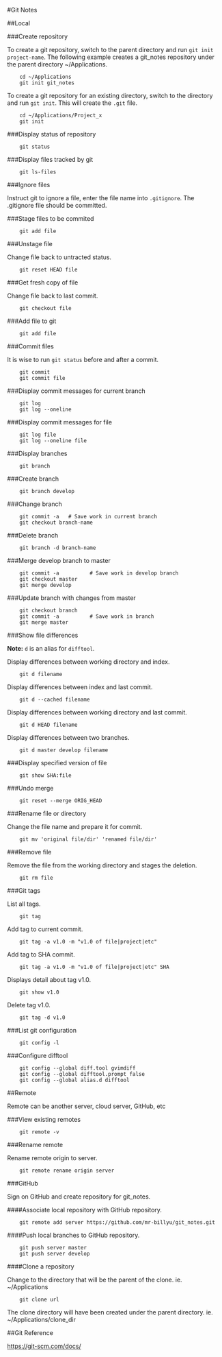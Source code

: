 #Git Notes

##Local

###Create repository

To create a git repository, switch to the parent directory and run `git init project-name`. The following example creates a git_notes repository under the parent directory ~/Applications.

        cd ~/Applications
        git init git_notes

To create a git repository for an existing directory, switch to the directory and run `git init`. This will create the `.git` file.

        cd ~/Applications/Project_x
        git init

###Display status of repository

        git status

###Display files tracked by git

        git ls-files

###Ignore files

Instruct git to ignore a file, enter the file name into `.gitignore`. The .gitignore file should be committed.

###Stage files to be commited

        git add file

###Unstage file

Change file back to untracted status.

        git reset HEAD file

###Get fresh copy of file

Change file back to last commit.

        git checkout file

###Add file to git

        git add file

###Commit files

It is wise to run `git status` before and after a commit.

        git commit 
        git commit file

###Display commit messages for current branch

        git log
        git log --oneline

###Display commit messages for file

        git log file
        git log --oneline file

###Display branches

        git branch

###Create branch

        git branch develop

###Change branch

        git commit -a   # Save work in current branch
        git checkout branch-name

###Delete branch

        git branch -d branch-name

###Merge develop branch to master

        git commit -a          # Save work in develop branch
        git checkout master   
        git merge develop

###Update branch with changes from master

        git checkout branch
        git commit -a          # Save work in branch
        git merge master 

###Show file differences

**Note:** `d` is an alias for `difftool`.

Display differences between working directory and index.

        git d filename

Display differences between index and last commit.

        git d --cached filename

Display differences between working directory and last commit.

        git d HEAD filename

Display differences between two branches.

        git d master develop filename

###Display specified version of file

        git show SHA:file

###Undo merge

        git reset --merge ORIG_HEAD

###Rename file or directory

Change the file name and prepare it for commit.

        git mv 'original file/dir' 'renamed file/dir'

###Remove file

Remove the file from the working directory and stages the deletion.

        git rm file

###Git tags

List all tags.

        git tag

Add tag to current commit.

        git tag -a v1.0 -m "v1.0 of file|project|etc"

Add tag to SHA commit.

        git tag -a v1.0 -m "v1.0 of file|project|etc" SHA

Displays detail about tag v1.0.
 
        git show v1.0

Delete tag v1.0.

        git tag -d v1.0

###List git configuration

        git config -l

###Configure difftool

        git config --global diff.tool gvimdiff
        git config --global difftool.prompt false
        git config --global alias.d difftool

##Remote

Remote can be another server, cloud server, GitHub, etc

###View existing remotes

        git remote -v

###Rename remote

Rename remote origin to server.

        git remote rename origin server

###GitHub

Sign on GitHub and create repository for git_notes.

####Associate local repository with GitHub repository.

        git remote add server https://github.com/mr-billyu/git_notes.git

####Push local branches to GitHub repository.

        git push server master
        git push server develop

####Clone a repository

Change to the directory that will be the parent of the clone.  ie. ~/Applications

        git clone url

The clone directory will have been created under the parent directory.  ie. ~/Applications/clone_dir

##Git Reference

<https://git-scm.com/docs/>

